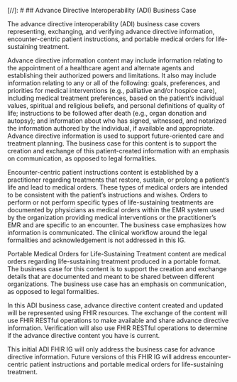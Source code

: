 [//]: #  ## Advance Directive Interoperability (ADI) Business Case
<p>
The advance directive interoperability (ADI) business case covers representing, exchanging, and verifying advance directive information, encounter-centric patient instructions, and portable medical orders for life-sustaining treatment. 
</p>
<p>
Advance directive information content may include information relating to the appointment of a healthcare agent and alternate agents and establishing their authorized powers and limitations.  It also may include information relating to any or all of the following: goals, preferences, and priorities for medical interventions (e.g., palliative and/or hospice care), including medical treatment preferences, based on the patient’s individual values, spiritual and religious beliefs, and personal definitions of quality of life; instructions to be followed after death (e.g., organ donation and autopsy); and information about who has signed, witnessed, and notarized the information authored by the individual, if available and appropriate.  Advance directive information is used to support future-oriented care and treatment planning.  The business case for this content is to support the creation and exchange of this patient-created information with an emphasis on communication, as opposed to legal formalities.
</p>
<p>
Encounter-centric patient instructions content is established by a practitioner regarding treatments that restore, sustain, or prolong a patient’s life and lead to medical orders. These types of medical orders are intended to be consistent with the patient’s instructions and wishes.  Orders to perform or not perform specific types of life-sustaining treatments are documented by physicians as medical orders within the EMR system used by the organization providing medical interventions or the practitioner’s EMR and are specific to an encounter.  The business case emphasizes how information is communicated.  The clinical workflow around the legal formalities and acknowledgement is not addressed in this IG.  
</p>
<p>
Portable Medical Orders for Life-Sustaining Treatment content are medical orders regarding life-sustaining treatment produced in a portable format. The business case for this content is to support the creation and exchange details that are documented and meant to be shared between different organizations.  The business use case has an emphasis on communication, as opposed to legal formalities.  
</p>
<p>
In this ADI business case, advance directive content created and updated will be represented using FHIR resources.  The exchange of the content will use FHIR RESTful operations to make available and share advance directive information.  Verification will also use FHIR RESTful operations to determine if the advance directive content you have is current.
</p>
<p>
This initial ADI FHIR IG will only address the business case for advance directive information.  Future versions of this FHIR IG will address encounter-centric patient instructions and portable medical orders for life-sustaining treatment.
</p>
